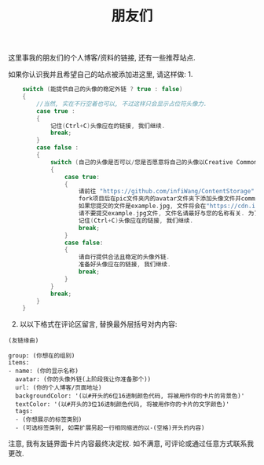 ﻿---
layout: links
title: 朋友们
links:
  - group: OIer
    icon: fab fa-connectdevelop
    items: 
    - name: SheKong  PYH
      avatar: https://cdn.infi.wang/pic/avatar/SheKong.png
      url: https://www.luogu.com.cn/blog/SheKong/
      backgroundColor: '#00BFFF'
      textColor: '#FFF'
      tags:
      - YNOIer
      - YNSDFZ
    - name: 泠妄  SQ
      avatar: https://cdn.infi.wang/pic/avatar/sq.png
      url: https://wychlw.club
      backgroundColor: '#9C27B0'
      textColor: '#FFF'
      tags:
      - YNOIer
      - YNSDFZ
    - name: 范滇东  FLW
      avatar: https://cdn.infi.wang/pic/avatar/flwfdd.jpg
      url: https://www.cnblogs.com/flwfdd
      backgroundColor: '#2BAF2B'
      textColor: '#FFF'
      tags:
      - YNOIer
      - YNSDFZ
    - name: yussgrw  GRW
      avatar:
      url: https://blog.yussgrw.cn
      backgroundColor: '#3E74C9'
      textColor: '#FFF'
      tags:
      - YNOIer
      - YNSDFZ
      - NOI2019-Cu
  - group: 沙雕网友
    icon: far fa-grin-tongue-wink
    items: 
    - name: 彩虹泡菜君
      avatar: https://ruikoto.pub/wp-content/uploads/2019/03/%E8%80%81%E5%A9%86A_Head.png
      url: https://ruikoto.pub
      backgroundColor: '#E51C23'
      textColor: '#FFF'
      tags:
      - ATSiege
      - UCN
---

这里事我的朋友们的个人博客/资料的链接, 还有一些推荐站点. 

如果你认识我并且希望自己的站点被添加进这里, 请这样做: 
1. 

```cpp
    switch (能提供自己的头像的稳定外链 ? true : false)
    {
        //当然, 实在不行空着也可以, 不过这样只会显示占位符头像力.
        case true : 
        {
            记住(Ctrl+C)头像应在的链接, 我们继续. 
            break;
        }
        case false : 
        {
            switch (自己的头像是否可以/您是否愿意将自己的头像以Creative Commons 4.0 诸项协议中的一种或多种协议下分发 ? true : false)
            {
                case true:
                {
                    请前往 "https://github.com/infiWang/ContentStorage"
                    fork项目后在pic文件夹内的avatar文件夹下添加头像文件并commit, 并向我的原repo提交Pull Request. 我将在检查后Merge回源repo
                    如果您提交的文件是example.jpg, 文件将会在"https://cdn.infi.wang/pic/Avatar/example.jpg"处可用. 
                    请不要提交example.jpg文件, 文件名请最好与您的名称有关. 为了保证隐私, 推荐使用外号/网名/拼音首字母(不太推荐, OIer除外). 
                    记住(Ctrl+C)头像应在的链接, 我们继续. 
                    break;
                }
                case false: 
                {
                    请自行提供合法且稳定的头像外链. 
                    准备好头像应在的链接, 我们继续. 
                    break; 
                }
            }
            break;
        }
    }
```

2. 以以下格式在评论区留言, 替换最外层括号对内内容: 

```
(友链缘由)

group: (你想在的组别)
items: 
- name: (你的显示名称)
  avatar: (你的头像外链(上阶段我让你准备那个))
  url: (你的个人博客/页面地址)
  backgroundColor: '(以#开头的6位16进制颜色代码, 将被用作你的卡片的背景色)'
  textColor: '(以#开头的3位16进制颜色代码, 将被用作你的卡片的文字颜色)'
  tags:
  - (你想展示的标签类别)
  - (可选标签类别, 如需扩展另起一行相同缩进的以-(空格)开头的内容)
```

注意, 我有友链界面卡片内容最终决定权. 如不满意, 可评论或通过任意方式联系我更改. 
